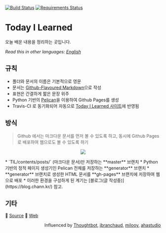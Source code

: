 [![Build Status](https://travis-ci.org/channprj/TIL.svg?branch=master)](https://travis-ci.org/channprj/TIL)
[![Requirements Status](https://requires.io/github/channprj/TIL/requirements.svg?branch=generator)](https://requires.io/github/channprj/TIL/requirements/?branch=generator)
# Today I Learned
오늘 배운 내용을 정리하는 곳입니다.

*Read this in other languages: [English](https://github.com/channprj/TIL/blob/master/README-en.md)*

## 규칙
* 폴더와 문서의 이름은 기본적으로 영문
* 문서는 [Github-Flavoured Markdown](https://guides.github.com/features/mastering-markdown/)으로 작성
* 표현은 간결하게 짧은 문장 위주
* Python 기반의 [Pelican](https://github.com/getpelican/pelican)을 이용하여 Github Pages를 생성
* Travis-CI 로 동기화되어 자동으로 [Today I Learned 사이트](https://til.chann.kr)에 반영됨

## 방식
> Github 에서는 마크다운 문서를 먼저 볼 수 있도록 하고, 동시에 Github Pages 로 배포하여 웹으로도 볼 수 있도록 하기

<p align="center">
<img src="https://raw.githubusercontent.com/channprj/TIL/generator/content/images/TIL-Workflow.png">
</p>
* `TIL/contents/posts/` (마크다운 문서)만 저장하는 **master** 브랜치
* Python 기반의 정적 페이지 생성기인 Pelican 전체를 저장하는 **generator** 브랜치
* **generator** 브랜치로 생성한 HTML 문서를 **gh-pages** 브랜치에 저장하여 웹으로 배포
* 이러한 환경을 구성하게 된 계기는 [블로그(글 작성중)](https://blog.chann.kr/) 참고.

## 기타
:electric_plug: [Source](https://github.com/channprj/TIL)
:memo: [Web](https://til.chann.kr)

<p align="right">
Influenced by <a href="https://github.com/thoughtbot/til">Thoughtbot</a>, <a href="https://github.com/jbranchaud/til">jbranchaud</a>, <a href="https://github.com/milooy/TIL">milooy</a>, <a href="https://github.com/ahastudio/til">ahastudio</a>
</p>
